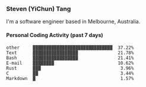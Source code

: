 ### Steven (YiChun) Tang

I'm a software engineer based in Melbourne, Australia.

#### Personal Coding Activity (past 7 days)
```
other     ▓▓▓▓▓▓▓▓▓▓▓▓▓▓▓▓▓▓▓▓▓▓▓▓▓▓▓▓▓▓  37.22%
Text      ▓▓▓▓▓▓▓▓▓▓▓▓▓▓▓▓▓               21.78%
Bash      ▓▓▓▓▓▓▓▓▓▓▓▓▓▓▓▓▓               21.41%
E-mail    ▓▓▓▓▓▓▓▓                        10.62%
Rust      ▓▓▓                              3.96%
C         ▓▓                               3.44%
Markdown  ▓                                1.57%
```
